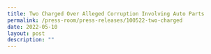 ```yaml
---
title: Two Charged Over Alleged Corruption Involving Auto Parts
permalink: /press-room/press-releases/100522-two-charged
date: 2022-05-10
layout: post
description: ""
---
```

